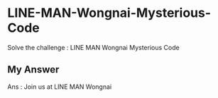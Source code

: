 # LINE-MAN-Wongnai-Mysterious-Code
Solve the challenge : LINE MAN Wongnai Mysterious Code

## My Answer
Ans : Join us at LINE MAN Wongnai
